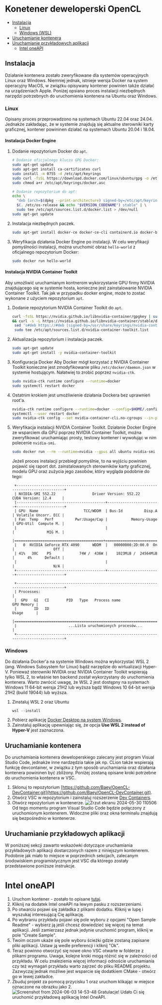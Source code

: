 # Konetener deweloperski OpenCL

- [Instalacja](#instalacja)
  - [Linux](#linux)
  - [Windows (WSL)](#windows)
- [Uruchamianie kontenera](#uruchamianie-kontenera)
- [Uruchamianie przykładowych aplikacji]("Uruchamianie-przykładowych-aplikacji)
  - [Intel oneAPI](#Intel-oneAPI)
  
## Instalacja

Działanie kontenera zostało zweryfikowane dla systemów operacyjnych Linux oraz Windows. Niemniej jednak, istnieje wersja Docker na system operacyjny MacOS, w związku opisywany kontener powinien także działać na urządzeniach Apple. Poniżej opsiano proces instalacji niezbędnych narzędzi potrzebnych do uruchomienia kontenera na Ubuntu oraz Windows.

### Linux
Opisany proces przeprowadzono na systemach Ubuntu 22.04 oraz 24.04. Jednakże zakładając, że w systemie znajdują się aktualne sterowniki karty graficznej, kontener powininen działać na systemach Ubuntu 20.04 i 18.04.

#### Instalacja Docker Engine
1. Dodanie repozytorium Docker do `apt`.
    ```bash
    # Dodanie oficjalnego klucza GPG Docker:
    sudo apt-get update
    sudo apt-get install ca-certificates curl
    sudo install -m 0755 -d /etc/apt/keyrings
    sudo curl -fsSL https://download.docker.com/linux/ubuntu/gpg -o /etc/apt/keyrings/docker.asc
    sudo chmod a+r /etc/apt/keyrings/docker.asc
    
    # Dodanie repozytorium do apt:
    echo \
      "deb [arch=$(dpkg --print-architecture) signed-by=/etc/apt/keyrings/docker.asc] https://download.docker.com/linux/ubuntu \
      $(. /etc/os-release && echo "$VERSION_CODENAME") stable" | \
      sudo tee /etc/apt/sources.list.d/docker.list > /dev/null
    sudo apt-get update
    ```
2. Instalacja niezbędnych paczek.
     ```bash
     sudo apt-get install docker-ce docker-ce-cli containerd.io docker-buildx-plugin docker-compose-plugin
     ```
3. Weryfikacja działania Docker Engine po instalacji.
   W celu weryfikacji pomyślności instalacji, można uruchomić obraz `hello-world` z oficjalnego repozytorium Docker:
     ```bash
     sudo docker run hello-world
     ```
#### Instalacja NVIDIA Container Toolkit
Aby umożliwić uruchamianym kontnerom wykorzystanie GPU firmy NVIDIA znajdującego się w systemie hosta, konieczne jest zainstalowanie NVIDIA Container Toolkit. Tak jak w przypadku docker engine, może to zostać wykonane z użyciem repozytorium `apt`.
1. Dodanie repozytorium NVIDIA Container Toolkit do `apt`.
     ```bash
     curl -fsSL https://nvidia.github.io/libnvidia-container/gpgkey | sudo gpg --dearmor -o /usr/share/keyrings/nvidia-container-toolkit-keyring.gpg \
    && curl -s -L https://nvidia.github.io/libnvidia-container/stable/deb/nvidia-container-toolkit.list | \
      sed 's#deb https://#deb [signed-by=/usr/share/keyrings/nvidia-container-toolkit-keyring.gpg] https://#g' | \
      sudo tee /etc/apt/sources.list.d/nvidia-container-toolkit.list
     ```
2. Aktualizacja repozytorium i instalacja paczek.
     ```bash
     sudo apt-get update
     sudo apt-get install -y nvidia-container-toolkit
     ```
3. Konfiguracja Docker
   Aby Docker mógł korzystać z NVIDIA Container Toolkit konieczne jest zmodyfikowanie pliku `/etc/docker/daemon.json` w systemie hostującym. Nałatwiej to zrobić poprzez `nvidia-ctk`.
     ```bash
     sudo nvidia-ctk runtime configure --runtime=docker
     sudo systemctl restart docker
     ```
4. Ostatnim krokiem jest umożliwienie działania Dockera bez uprawnień root'a.
     ```bash
     nvidia-ctk runtime configure --runtime=docker --config=$HOME/.config/docker/daemon.json
     systemctl --user restart docker
     sudo nvidia-ctk config --set nvidia-container-cli.no-cgroups --in-place
     ```
5. Weryfikacja instalacji NVIDIA Container Toolkit.
   Działanie Docker Engine ze wsparciem dla GPU poprzez NVIDIA Container Toolkit, można zweryfikować uruchamiając prosty, testowy kontener i wywołując w nim polecenie `nvidia-smi`.
     ```bash
     sudo docker run --rm --runtime=nvidia --gpus all ubuntu nvidia-smi
     ```
   Jeżeli proces instalacji przebiegł pomyślnie, to na wyjściu powinien pojawić się raport dot. zainstalowanych sterowników karty graficznej, modelu GPU oraz zużycia jego zasobów, który wygląda podobnie do tego:
   
        +-----------------------------------------------------------------------------------------+
        | NVIDIA-SMI 552.22                 Driver Version: 552.22         CUDA Version: 12.4     |
        |-----------------------------------------+------------------------+----------------------+
        | GPU  Name                     TCC/WDDM  | Bus-Id          Disp.A | Volatile Uncorr. ECC |
        | Fan  Temp   Perf          Pwr:Usage/Cap |           Memory-Usage | GPU-Util  Compute M. |
        |                                         |                        |               MIG M. |
        |=========================================+========================+======================|
        |   0  NVIDIA GeForce RTX 4090      WDDM  |   00000000:2D:00.0  On |                  Off |
        | 41%   30C    P5             74W /  436W |    1023MiB /  24564MiB |      4%      Default |
        |                                         |                        |                  N/A |
        +-----------------------------------------+------------------------+----------------------+
        
        +-----------------------------------------------------------------------------------------+
        | Processes:                                                                              |
        |  GPU   GI   CI        PID   Type   Process name                              GPU Memory |
        |        ID   ID                                                               Usage      |
        |=========================================================================================|
        |                        ...Lista uruchomionych procesów...                               |
        +-----------------------------------------------------------------------------------------+

### Windows
Do działania Docker'a na systemie Windows można wykorzystać WSL 2 (ang. Windows Subsystem for Linux) bądź narzędzie do wirtualizacji Hyper-V. Ponieważ sterowniki NVIDIA oraz NVIDIA Container Toolkit wspierają tylko WSL 2, to właśnie ten backend został wykorzystany do uruchomienia kontenera.
Warto zwrócić uwagę, że WSL 2 jest dostępny na systemach Windows 11 64-bit wersja 21H2 lub wyższa bądź Windows 10 64-bit wersja 21H2 (build 19044) lub wyższa.

1. Zinstaluj WSL 2 oraz Ubuntu
     ```powershell
     wsl --install
     ```
3. Pobierz aplikację [Docker Desktop na system Windows](https://desktop.docker.com/win/main/amd64/Docker%20Desktop%20Installer.exe).
4. Zainstaluj aplikację upewniając się, że opcja **Use WSL 2 instead of Hyper-V** jest zaznaczona.

## Uruchamianie kontenera
Do uruchamiania kontenera deweloperskiego zalecany jest program Visual Studio Code, jednakże inne nardzędzia takie jak np. CLion także wspierają funkcję devcontainer, w związku z tym sposób uruchamiania oraz działania kontenera powininen być zbliżony. Poniżej zostaną opisane kroki potrzebne do uruchomienia kontenera w VSC.
1. Sklonuj to repozytorium [https://github.com/Baey/OpenCL-DevContainer.git](https://github.com/Baey/OpenCL-DevContainer.git).
2. Otwórz VSC w repozytorium i zainstaluj rozszerzenie [Dev Containers](https://marketplace.visualstudio.com/items?itemName=ms-vscode-remote.remote-containers).
3. Otwórz repozytorium w kontenerze.
   ![Zrzut ekranu 2024-05-30 110506](https://github.com/Baey/OpenCL-Devcontainer/assets/17512836/f33d7997-dd7c-47ab-8cd9-9cbca8855025)
Od tego momentu program Visual Studio Code będzie połączony z uruchomionym kontenerem. Widoczne pliki oraz okna terminalu znajdują się bezpośrednio w kontenerze.

## Uruchamianie przykładowych aplikacji

W poniższej sekcji zawarto wskazówki dotyczące uruchamiania przykładowych aplikacji dostarczonych razem z niniejszym kontenerem. Podobnie jak miało to miejsce w poprzednich sekcjach, zalecanym środowiskiem programistycznym jest VSC dla którego zostały przedstawione poniższe instrukcje.

# Intel oneAPI
1. Uruchom kontener - zostało to opisane [tutaj](#uruchamianie-kontenera).
2. Kliknij na dodatek Intel oneAPI na lewym pasku z rozszerzeniami.
3. Po otwarciu pojawi się zakładka z plikami dodatku. Kliknij w lupę i wyszukaj interesującą Cię aplikację.
4. Po wybraniu przykładu pojawi się pole wyboru z opcjami "Open Sample Readme" - wybierz ją jeśli chcesz dowiedzieć się więcej na temat aplikacji. Jeśli zamierzasz jednak jedynie uruchomić program, kliknij w pole "Create Sample".
5. Twoim oczom ukaże się pole wyboru ścieżki gdzie zostaną zapisane pliki aplikacji. Ustaw ją wedle preferencji i kliknij "Ok".
6. Teraz powinno otworzyć się nowe okno VSC otwarte w folderze z plikami programu. Uwaga, kolejne kroki mogą różnić się w zależności od przykładu. W celu znalezienia więcej informacji odnoście uruchamiania czy też wymagań przykładu warto zajrzeć do pliku README projektu. Zazwyczaj jednak możliwe jest wsparcie się dodatkiem CMake - otwórz go w lewej zakładce.
7. Zbuduj projekt za pomocą przycisku 1 oraz uruchom klikając w miejsce oznaczone na obrazku jako 2.
   ![Screenshot from 2024-06-03 14-53-48](https://github.com/Baey/OpenCL-DevContainer/assets/81320570/1601920c-fc79-4f22-b341-e9a7afdca2e0)
Gratulacje! Udało Ci się uruchomić przykładową aplikację Intel OneAPI.


